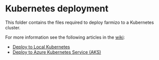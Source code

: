 # Kubernetes deployment

This folder contains the files required to deploy farmizo to a Kubernetes cluster.

For more information see the following articles in the [wiki](https://github.com/dotnet-architecture/eShopOnContainers/wiki):

- [Deploy to Local Kubernetes](https://github.com/dotnet-architecture/eShopOnContainers/wiki/Deploy-to-Local-Kubernetes)
- [Deploy to Azure Kubernetes Service (AKS)](https://github.com/dotnet-architecture/eShopOnContainers/wiki/Deploy-to-Azure-Kubernetes-Service-(AKS))
